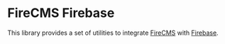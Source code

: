 # FireCMS Firebase

This library provides a set of utilities to integrate [FireCMS](https://firecms.co) with
[Firebase](https://firebase.google.com/).
